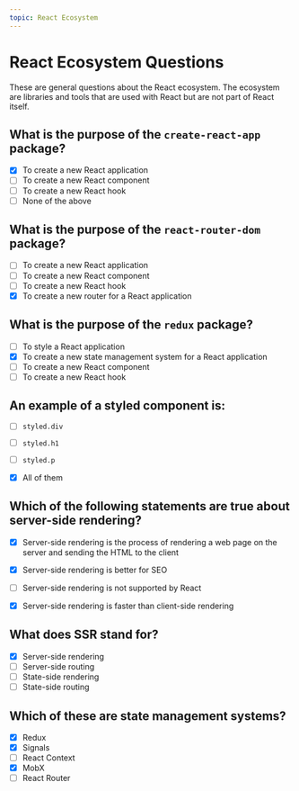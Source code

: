 ```yaml
---
topic: React Ecosystem
---
```


# React Ecosystem Questions

These are general questions about the React ecosystem. The ecosystem are libraries and tools that are used with React but are not part of React itself.

## What is the purpose of the `create-react-app` package?

- [x] To create a new React application
- [ ] To create a new React component
- [ ] To create a new React hook
- [ ] None of the above

## What is the purpose of the `react-router-dom` package?

- [ ] To create a new React application
- [ ] To create a new React component
- [ ] To create a new React hook
- [x] To create a new router for a React application

## What is the purpose of the `redux` package?

- [ ] To style a React application
- [x] To create a new state management system for a React application
- [ ] To create a new React component
- [ ] To create a new React hook

## An example of a styled component is:

- [ ] `styled.div`
- [ ] `styled.h1`
- [ ] `styled.p`
- [x] All of them


## Which of the following statements are true about server-side rendering?

- [x] Server-side rendering is the process of rendering a web page on the server and sending the HTML to the client
- [x] Server-side rendering is better for SEO
- [ ] Server-side rendering is not supported by React
- [x] Server-side rendering is faster than client-side rendering


## What does SSR stand for?

- [x] Server-side rendering
- [ ] Server-side routing
- [ ] State-side rendering
- [ ] State-side routing

## Which of these are state management systems?

- [x] Redux
- [x] Signals
- [ ] React Context
- [x] MobX
- [ ] React Router
